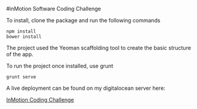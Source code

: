 #inMotion Software Coding Challenge

To install, clone the package and run the following commands

```
npm install
bower install
```

The project used the Yeoman scaffolding tool to create the basic structure of the app.

To run the project once installed, use grunt

```
grunt serve
```

A live deployment can be found on my digitalocean server here:

[InMotion Coding Challenge](http://45.55.251.230/#/)
